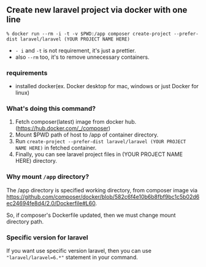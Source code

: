 ## Create new laravel project via docker with one line

```
% docker run --rm -i -t -v $PWD:/app composer create-project --prefer-dist laravel/laravel (YOUR PROJECT NAME HERE)
```

- `- i` and `-t` is not requirement, it's just a prettier.
- also `--rm` too, it's to remove unnecessary containers.

### requirements

- installed docker(ex. Docker desktop for mac, windows or just Docker for linux)

### What's doing this command?


1. Fetch composer(latest) image from docker hub.(https://hub.docker.com/_/composer)
2. Mount $PWD path of host to /app of container directory.
3. Run `create-project --prefer-dist laravel/laravel (YOUR PROJECT NAME HERE)` in fetched container.
4. Finally, you can see laravel project files in (YOUR PROJECT NAME HERE) directory.

### Why mount `/app` directory?

The /app directory is specified working directory, from composer image via https://github.com/composer/docker/blob/582c6f4e10b6b8fbf9bc1c5b02d6ec24694fe8d4/2.0/Dockerfile#L60.

So, if composer's Dockerfile updated, then we must change mount directory path.

### Specific version for laravel

If you want use specific version laravel, then you can use `"laravel/laravel=6.*"` statement in your command.
